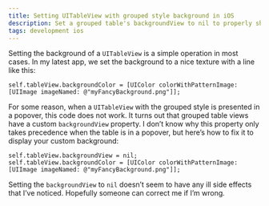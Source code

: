 ```yaml
---
title: Setting UITableView with grouped style background in iOS
description: Set a grouped table's backgroundView to nil to properly show a custom background when in a popover.
tags: development ios
---
```


Setting the background of a `UITableView` is a simple operation in most cases. In my latest app, we set the background to a nice texture with a line like this:

```
self.tableView.backgroundColor = [UIColor colorWithPatternImage: [UIImage imageNamed: @"myFancyBackground.png"]];
```

For some reason, when a `UITableView` with the grouped style is presented in a popover, this code does not work. It turns out that grouped table views have a custom `backgroundView` property. I don’t know why this property only takes precedence when the table is in a popover, but here’s how to fix it to display your custom background:

```
self.tableView.backgroundView = nil;
self.tableView.backgroundColor = [UIColor colorWithPatternImage: [UIImage imageNamed: @"myFancyBackground.png"]];
```

Setting the `backgroundView` to `nil` doesn’t seem to have any ill side effects that I’ve noticed. Hopefully someone can correct me if I’m wrong.
